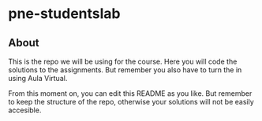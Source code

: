 # pne-studentslab



## About

This is the repo we will be using for the course. Here you will code the solutions to the assignments. But remember you also have to turn the in using Aula Virtual.

From this moment on, you can edit this README as you like. But remember to keep the structure of the repo, otherwise your solutions will not be easily accesible.

